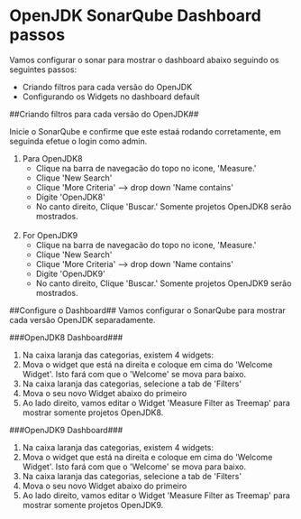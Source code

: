 # OpenJDK SonarQube Dashboard passos

Vamos configurar o sonar para mostrar o dashboard abaixo seguindo os seguintes passos:

* Criando filtros para cada versão do OpenJDK
* Configurando os Widgets no dashboard default


##Criando filtros para cada versão do OpenJDK##

Inicie o SonarQube e confirme que este estaá rodando corretamente, em seguinda efetue o login como admin.

1. Para OpenJDK8
    * Clique na barra de navegacão do topo no icone, 'Measure.'
    * Clique 'New Search'
    * Clique 'More Criteria' --> drop down 'Name contains'
    * Digite 'OpenJDK8'
    * No canto direito, Clique 'Buscar.' Somente projetos OpenJDK8 serão mostrados.
<br><br>
2. For OpenJDK9
    * Clique na barra de navegacão do topo no icone, 'Measure.'
    * Clique 'New Search'
    * Clique 'More Criteria' --> drop down 'Name contains'
    * Digite 'OpenJDK9'
    * No canto direito, Clique 'Buscar.' Somente projetos OpenJDK9 serão mostrados.

##Configure o Dashboard##
Vamos configurar o SonarQube para mostrar cada versão OpenJDK separadamente.

###OpenJDK8 Dashboard###
1. Na caixa laranja das categorias, existem 4 widgets:
2. Mova o widget que está na direita e coloque em cima do 'Welcome Widget'. Isto fará com que o 'Welcome' se mova para baixo.
3. Na caixa laranja das categorias, selecione a tab de 'Filters'
4. Mova o seu novo Widget abaixo do primeiro
5. Ao lado direito, vamos editar o Widget 'Measure Filter as Treemap' para mostrar somente projetos OpenJDK8.

###OpenJDK9 Dashboard###
1. Na caixa laranja das categorias, existem 4 widgets:
2. Mova o widget que está na direita e coloque em cima do 'Welcome Widget'. Isto fará com que o 'Welcome' se mova para baixo.
3. Na caixa laranja das categorias, selecione a tab de 'Filters'
4. Mova o seu novo Widget abaixo do primeiro
5. Ao lado direito, vamos editar o Widget 'Measure Filter as Treemap' para mostrar somente projetos OpenJDK9.